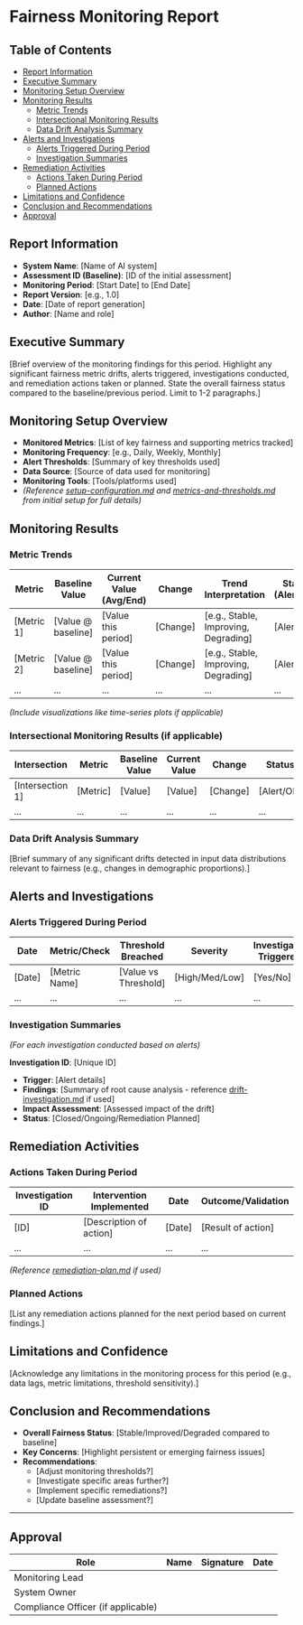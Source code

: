 # Fairness Monitoring Report

## Table of Contents

- [Report Information](#report-information)
- [Executive Summary](#executive-summary)
- [Monitoring Setup Overview](#monitoring-setup-overview)
- [Monitoring Results](#monitoring-results)
  - [Metric Trends](#metric-trends)
  - [Intersectional Monitoring Results](#intersectional-monitoring-results-if-applicable)
  - [Data Drift Analysis Summary](#data-drift-analysis-summary)
- [Alerts and Investigations](#alerts-and-investigations)
  - [Alerts Triggered During Period](#alerts-triggered-during-period)
  - [Investigation Summaries](#investigation-summaries)
- [Remediation Activities](#remediation-activities)
  - [Actions Taken During Period](#actions-taken-during-period)
  - [Planned Actions](#planned-actions)
- [Limitations and Confidence](#limitations-and-confidence)
- [Conclusion and Recommendations](#conclusion-and-recommendations)
- [Approval](#approval)

## Report Information

- **System Name**: [Name of AI system]
- **Assessment ID (Baseline)**: [ID of the initial assessment]
- **Monitoring Period**: [Start Date] to [End Date]
- **Report Version**: [e.g., 1.0]
- **Date**: [Date of report generation]
- **Author**: [Name and role]

## Executive Summary

[Brief overview of the monitoring findings for this period. Highlight any significant fairness metric drifts, alerts triggered, investigations conducted, and remediation actions taken or planned. State the overall fairness status compared to the baseline/previous period. Limit to 1-2 paragraphs.]

## Monitoring Setup Overview

* **Monitored Metrics**: [List of key fairness and supporting metrics tracked]
* **Monitoring Frequency**: [e.g., Daily, Weekly, Monthly]
* **Alert Thresholds**: [Summary of key thresholds used]
* **Data Source**: [Source of data used for monitoring]
* **Monitoring Tools**: [Tools/platforms used]
* *(Reference [setup-configuration.md](./setup-configuration.md)
  and [metrics-and-thresholds.md](./metrics-and-thresholds.md) from initial setup for full
  details)*

## Monitoring Results

### Metric Trends

| Metric     | Baseline Value     | Current Value (Avg/End) | Change   | Trend Interpretation                 | Status (Alert/OK) |
|------------|--------------------|-------------------------|----------|--------------------------------------|-------------------|
| [Metric 1] | [Value @ baseline] | [Value this period]     | [Change] | [e.g., Stable, Improving, Degrading] | [Alert/OK]        |
| [Metric 2] | [Value @ baseline] | [Value this period]     | [Change] | [e.g., Stable, Improving, Degrading] | [Alert/OK]        |
| ...        | ...                | ...                     | ...      | ...                                  | ...               |

*(Include visualizations like time-series plots if applicable)*

### Intersectional Monitoring Results (if applicable)

| Intersection     | Metric   | Baseline Value | Current Value | Change   | Status     |
|------------------|----------|----------------|---------------|----------|------------|
| [Intersection 1] | [Metric] | [Value]        | [Value]       | [Change] | [Alert/OK] |
| ...              | ...      | ...            | ...           | ...      | ...        |

### Data Drift Analysis Summary

[Brief summary of any significant drifts detected in input data distributions relevant to fairness (e.g., changes in demographic proportions).]

## Alerts and Investigations

### Alerts Triggered During Period

| Date   | Metric/Check  | Threshold Breached   | Severity       | Investigation Triggered? |
|--------|---------------|----------------------|----------------|--------------------------|
| [Date] | [Metric Name] | [Value vs Threshold] | [High/Med/Low] | [Yes/No]                 |
| ...    | ...           | ...                  | ...            | ...                      |

### Investigation Summaries

*(For each investigation conducted based on alerts)*

**Investigation ID**: [Unique ID]

* **Trigger**: [Alert details]
* **Findings**: [Summary of root cause analysis - reference [drift-investigation.md](./drift-investigation.md) if used]
* **Impact Assessment**: [Assessed impact of the drift]
* **Status**: [Closed/Ongoing/Remediation Planned]

## Remediation Activities

### Actions Taken During Period

| Investigation ID | Intervention Implemented | Date   | Outcome/Validation |
|------------------|--------------------------|--------|--------------------|
| [ID]             | [Description of action]  | [Date] | [Result of action] |
| ...              | ...                      | ...    | ...                |

*(Reference [remediation-plan.md](./remediation-plan.md) if used)*

### Planned Actions

[List any remediation actions planned for the next period based on current findings.]

## Limitations and Confidence

[Acknowledge any limitations in the monitoring process for this period (e.g., data lags, metric limitations, threshold sensitivity).]
<!-- State overall confidence in the current fairness status based on monitoring. -->

## Conclusion and Recommendations

* **Overall Fairness Status**: [Stable/Improved/Degraded compared to baseline]
* **Key Concerns**: [Highlight persistent or emerging fairness issues]
* **Recommendations**:
    * [Adjust monitoring thresholds?]
    * [Investigate specific areas further?]
    * [Implement specific remediations?]
    * [Update baseline assessment?]

---

## Approval

| Role                               | Name | Signature | Date |
|------------------------------------|------|-----------|------|
| Monitoring Lead                    |      |           |      |
| System Owner                       |      |           |      |
| Compliance Officer (if applicable) |      |           |      |